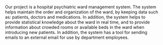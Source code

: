 Our project is a hospital psychiatric ward management system. The system helps maintain the order and organization of the ward, by keeping data such as: patients, doctors and medications. In addition, the system helps to provide statistical knowledge about the ward in real time, and to provide information about crowded rooms or available beds in the ward when introducing new patients. In addition, the system has a tool for sending emails to an external email for use by department employees.
